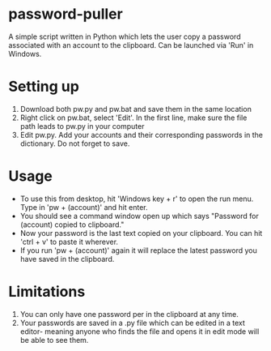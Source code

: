 # password-puller
A simple script written in Python which lets the user copy a password associated with an account to the clipboard. Can be launched via 'Run' in Windows.

# Setting up
1. Download both pw.py and pw.bat and save them in the same location
2. Right click on pw.bat, select 'Edit'. In the first line, make sure the file path leads to pw.py in your computer
3. Edit pw.py. Add your accounts and their corresponding passwords in the dictionary. Do not forget to save.

# Usage
- To use this from desktop, hit 'Windows key + r' to open the run menu. Type in 'pw + (account)' and hit enter.
- You should see a command window open up which says "Password for (account) copied to clipboard."
- Now your password is the last text copied on your clipboard. You can hit 'ctrl + v' to paste it wherever.
- If you run 'pw + (account)' again it will replace the latest password you have saved in the clipboard.

# Limitations
1. You can only have one password per in the clipboard at any time.
2. Your passwords are saved in a .py file which can be edited in a text editor- meaning anyone who finds the file and opens it in edit mode will be able to see them.
